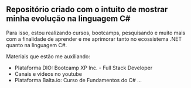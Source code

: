 ## Repositório criado com o intuito de mostrar minha evolução na linguagem C#

Para isso, estou realizando cursos, bootcamps, pesquisando e muito mais com a finalidade de aprender e me aprimorar tanto no ecossistema .NET quanto na linguagem C#.

Materiais que estão me auxiliando:

- Plataforma DIO: Bootcamp XP Inc. - Full Stack Developer
- Canais e videos no youtube 
- Plataforma Balta.io: Curso de Fundamentos do C#
...
